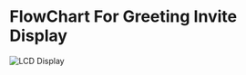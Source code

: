 # FlowChart For Greeting Invite Display
![LCD Display](https://user-images.githubusercontent.com/98897256/163319092-e20a2cc4-2604-4e04-ad05-a632b63ba563.png)

